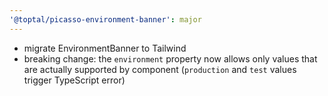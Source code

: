 ```yaml
---
'@toptal/picasso-environment-banner': major
---
```


- migrate EnvironmentBanner to Tailwind
- breaking change: the `environment` property now allows only values that are actually supported by component (`production` and `test` values trigger TypeScript error)
